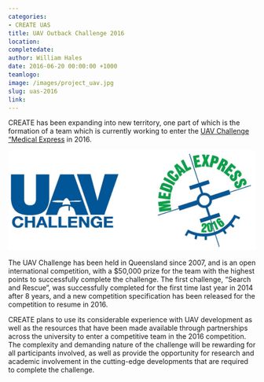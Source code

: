```yaml
---
categories:
- CREATE UAS
title: UAV Outback Challenge 2016
location:
completedate:
author: William Hales
date: 2016-06-20 00:00:00 +1000
teamlogo:
image: /images/project_uav.jpg
slug: uas-2016
link:
---
```

CREATE has been expanding into new territory, one part of which is the formation of a team which is currently working to enter the [UAV Challenge “Medical Express](http://uavchallenge.org/medical-express/) in 2016.

<img src="/images/uav_logo2.jpg" class="contentimg">

The UAV Challenge has been held in Queensland since 2007, and is an open international competition, with a $50,000 prize for the team with the highest points to successfully complete the challenge. The first challenge, “Search and Rescue”, was successfully completed for the first time last year in 2014 after 8 years, and a new competition specification has been released for the competition to resume in 2016.

CREATE plans to use its considerable experience with UAV development as well as the resources that have been made available through partnerships across the university to enter a competitive team in the 2016 competition. The complexity and demanding nature of the challenge will be rewarding for all participants involved, as well as provide the opportunity for research and academic involvement in the cutting-edge developments that are required to complete the challenge.
